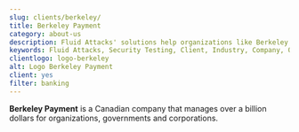 ```yaml
---
slug: clients/berkeley/
title: Berkeley Payment
category: about-us
description: Fluid Attacks' solutions help organizations like Berkeley Payment to identify security vulnerabilities in their systems and manage their attack surfaces.
keywords: Fluid Attacks, Security Testing, Client, Industry, Company, Organization, Pentesting, Ethical Hacking, Berkeley Payment
clientlogo: logo-berkeley
alt: Logo Berkeley Payment
client: yes
filter: banking
---
```


**Berkeley Payment** is a Canadian company
that manages over a billion dollars for organizations,
governments and corporations.
